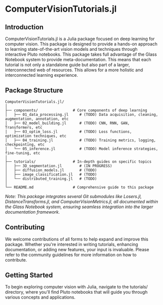 # ComputerVisionTutorials.jl

## Introduction
ComputerVisionTutorials.jl is a Julia package focused on deep learning for computer vision. This package is designed to provide a hands-on approach to learning state-of-the-art vision models and techniques through interactive Pluto notebooks. This package takes full advantage of the Glass Notebook system to provide meta-documentation. This means that each tutorial is not only a standalone guide but also part of a larger, interconnected web of resources. This allows for a more holistic and interconnected learning experience.

## Package Structure
```
ComputerVisionTutorials.jl/
│
├── components/                # Core components of deep learning
│   ├── 01_data_processing.jl     # (TODO) Data acquisition, cleaning, augmentation, annotation, etc
│   ├── 02_model_building.jl      # (TODO) CNN, RNN, GAN, Transformers, etc
│   ├── 03_optim_loss.jl          # (TODO) Loss functions, optimization techniques, etc
│   ├── 04_training.jl            # (TODO) Training metrics, logging, checkpointing, etc
│   └── 05_inference.jl           # (TODO) Model inference strategies, fine-tuning, etc
│
├── tutorials/                 # In-depth guides on specific topics
│   ├── 3D_segmentation.jl        # (IN PROGRESS)
│   ├── diffusion_models.jl       # (TODO)
│   ├── image_classification.jl   # (TODO)
│   └── distributed_training.jl   # (TODO)
│
└── README.md                  # Comprehensive guide to this package
```

*Note: This package integrates several Git submodules like Losers.jl, DistanceTransforms.jl, and ComputerVisionMetrics.jl, all documented within the Glass Notebook system, ensuring seamless integration into the larger documentation framework.*

## Contributing
We welcome contributions of all forms to help expand and improve this package. Whether you're interested in writing tutorials, enhancing documentation, or adding new features, your input is invaluable. Please refer to the community guidelines for more information on how to contribute.

## Getting Started
To begin exploring computer vision with Julia, navigate to the tutorials/ directory, where you'll find Pluto notebooks that will guide you through various concepts and applications.
